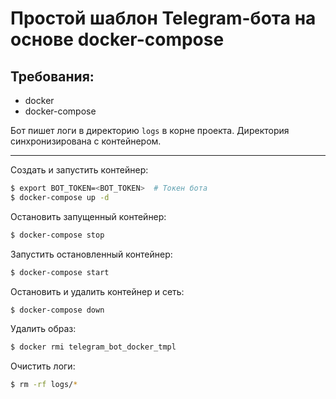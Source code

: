 # Простой шаблон Telegram-бота на основе docker-compose

## Требования:

- docker
- docker-compose

Бот пишет логи в директорию `logs` в корне проекта. Директория синхронизирована с контейнером.

---

Создать и запустить контейнер:

```bash
$ export BOT_TOKEN=<BOT_TOKEN>  # Токен бота
$ docker-compose up -d
```

Остановить запущенный контейнер:

```bash
$ docker-compose stop
```

Запустить остановленный контейнер:

```bash
$ docker-compose start
```

Остановить и удалить контейнер и сеть:

```bash
$ docker-compose down
```

Удалить образ:

```bash
$ docker rmi telegram_bot_docker_tmpl
```

Очистить логи:

```bash
$ rm -rf logs/*
```
